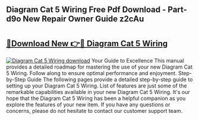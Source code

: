 ## Diagram Cat 5 Wiring Free Pdf Download - Part-d9o New Repair Owner Guide z2cAu

# <h2><a href="http://dfsrm4b.blite.top/?on=Diagram+Cat+5+Wiring">🔗Download New 👉🔴 Diagram Cat 5 Wiring</a></h2>

[![Diagram Cat 5 Wiring download](https://i.imgur.com/lujVjoI.png)](http://dfsrm4b.blite.top/?on=Diagram+Cat+5+Wiring)
Your Guide to Excellence This manual provides a detailed roadmap for mastering the use of your new Diagram Cat 5 Wiring. Follow along to ensure optimal performance and enjoyment. Step-by-Step Guide The following pages provide a detailed step-by-step guide to setting up your Diagram Cat 5 Wiring. List of features are just some of the remarkable capabilities available in your new Diagram Cat 5 Wiring. It's our hope that the Diagram Cat 5 Wiring has been a helpful companion as you explore the features of your new item. If you have any questions or concerns, please do not hesitate to contact our customer support team.
